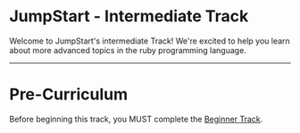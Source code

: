 # JumpStart - Intermediate Track

Welcome to JumpStart's intermediate Track! We're excited to help you learn about more advanced topics in the ruby programming language.

---
# Pre-Curriculum

Before beginning this track, you MUST complete the [Beginner Track][beginner-track].

[beginner-track]: https://app-academy.gitbooks.io/jumpstart-beginner-track/content/


<!-- # Suggested Timeline

| Week / Day | Section                                 |
|------------|-----------------------------------------|
| W1D1       | Part 1 **and** Part 2                   |
| W1D2       | Part 3 **and** Part 4                   |
| W1D3       | Problem Set 1                           |
| W1D4       | Problem Set 2                           |
| W1D5 - 7   | Problem set 3 & 4, Practice Assessments |
| W2D1       | Problem Set 5                           |
| W2D2 - 3   | Practice Assessments                    |
| W2D4       | Final Assessment                        | -->
